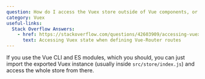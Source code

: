 ```yaml
---
question: How do I access the Vuex store outside of Vue components, or in hooks without access to the instance?
category: Vuex
useful-links:
  Stack Overflow Answers:
    - href: https://stackoverflow.com/questions/42603909/accessing-vuex-state-when-defining-vue-router-routes
      text: Accessing Vuex state when defining Vue-Router routes
---
```


If you use the Vue CLI and ES modules, which you should, you can just import the exported Vuex instance (usually inside `src/store/index.js`) and access the whole store from there.
